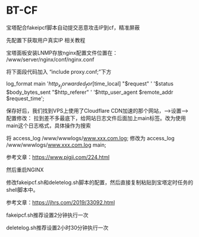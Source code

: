 # BT-CF
宝塔配合fakeipcf脚本自动提交恶意攻击IP到cf，精准屏蔽

先配置下获取用户真实IP
相关教程

宝塔面板安装LNMP存放nginx配置文件位置在：
/www/server/nginx/conf/nginx.conf

将下面段代码加入 “include proxy.conf;”下方

log_format  main  '$http_x_forwarded_for [$time_local] "$request" '
                  '$status $body_bytes_sent "$http_referer" '
                  '$http_user_agent $remote_addr $request_time';
				  

保存好后，我们找到VPS上使用了Cloudflare CDN加速的那个网站，-->设置-->配置修改：
拉到差不多最底下，给网站日志文件后面加上main标签。改为使用main这个日志格式，具体操作为搜索

将 access_log  /www/wwwlogs/www.xxx.com.log;
修改为 access_log  /www/wwwlogs/www.xxx.com.log main;

参考文章：https://www.pigji.com/224.html

然后重启NGINX


修改fakeipcf.sh和deletelog.sh脚本的配置，然后直接复制粘贴到宝塔定时任务的shell脚本中。

参考文章：https://jhrs.com/2019/33092.html

fakeipcf.sh推荐设置2分钟执行一次

deletelog.sh推荐设置2小时30分钟执行一次
